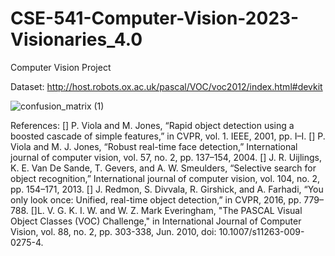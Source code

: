 # CSE-541-Computer-Vision-2023-Visionaries_4.0
Computer Vision Project 

Dataset: http://host.robots.ox.ac.uk/pascal/VOC/voc2012/index.html#devkit

![confusion_matrix (1)](https://user-images.githubusercontent.com/81143064/232241852-003e705a-f4bf-4ff5-b6c0-4606df466ad8.png)

References:
[]	P. Viola and M. Jones, “Rapid object detection using a boosted cascade of simple features,” in CVPR, vol. 1. IEEE, 2001, pp. I–I.
[]	P. Viola and M. J. Jones, “Robust real-time face detection,” International journal of computer vision, vol. 57, no. 2, pp. 137–154, 2004.
[]	J. R. Uijlings, K. E. Van De Sande, T. Gevers, and A. W. Smeulders, “Selective search for object recognition,” International journal of computer vision, vol. 104, no. 2, pp. 154–171, 2013.
[]	J. Redmon, S. Divvala, R. Girshick, and A. Farhadi, “You only look once: Unified, real-time object detection,” in CVPR, 2016, pp. 779–788.
[]L. V. G. K. I. W. and W. Z. Mark Everingham, "The PASCAL Visual Object Classes (VOC) Challenge," in International Journal of Computer Vision, vol. 88, no. 2, pp. 303-338, Jun. 2010, doi: 10.1007/s11263-009-0275-4.
